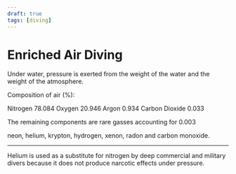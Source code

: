 ```yaml
---
draft: true
tags: [diving]
---
```


# Enriched Air Diving

<!-- truncate -->

Under water, pressure is exerted from the weight of the water and the weight of the atmosphere. 


Composition of air (%):

Nitrogen 78.084
Oxygen 20.946
Argon 0.934
Carbon Dioxide 0.033

The remaining components are rare gasses accounting for 0.003

neon, helium, krypton, hydrogen, xenon, radon and carbon monoxide.

--- 

Helium is used as a substitute for nitrogen by deep commercial and military divers because it does not produce narcotic effects under pressure.
